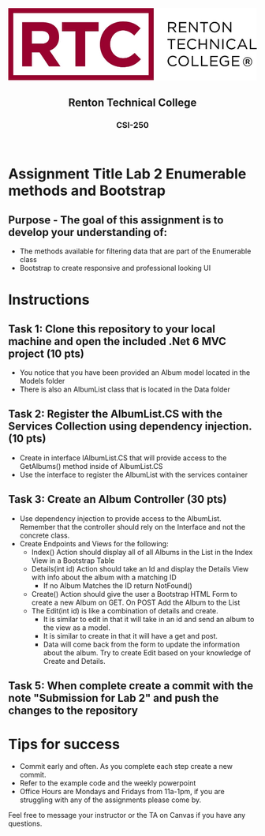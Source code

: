 <div align="center">  
    <img src="Images/logo.jpg" alt="Logo">
    <h2>Renton Technical College</h2>
    <h3>CSI-250</h3>
</div>
<br>

# Assignment Title Lab 2 Enumerable methods and Bootstrap

## Purpose - The goal of this assignment is to develop your understanding of:
- The methods available for filtering data that are part of the Enumerable class
- Bootstrap to create responsive and professional looking UI

# Instructions

## Task 1: Clone this repository to your local machine and open the included .Net 6 MVC project (10 pts)
 - You notice that you have been provided an Album model located in the Models folder
 - There is also an AlbumList class that is located in the Data folder

## Task 2: Register the AlbumList.CS with the Services Collection using dependency injection. (10 pts)

- Create in interface IAlbumList.CS that will provide access to the GetAlbums() method inside of AlbumList.CS
- Use the interface to register the AlbumList with the services container

## Task 3: Create an Album Controller (30 pts)

- Use dependency injection to provide access to the AlbumList. Remember that the controller should rely on the Interface and not the concrete class.
- Create Endpoints and Views for the following:
    - Index() Action should display all of all Albums in the List in the Index View in a Bootstrap Table
    - Details(int id) Action should take an Id and display the Details View with info about the album with a matching ID
        - If no Album Matches the ID return NotFound()
    - Create() Action should give the user a Bootstrap HTML Form to create a new Album on GET. On POST Add the Album to the List
    - The Edit(int id) is like a combination of details and create. 
        - It is similar to edit in that it will take in an id and send an album to the view as a model. 
        - It is similar to create in that it will have a get and post. 
        - Data will come back from the form to update the information about the album. Try to create Edit based on your knowledge of Create and Details. 

## Task 5: When complete create a commit with the note "Submission for Lab 2" and push the changes to the repository

# Tips for success
- Commit early and often. As you complete each step create a new commit.
- Refer to the example code and the weekly powerpoint
- Office Hours are Mondays and Fridays from 11a-1pm, if you are struggling with any of the assignments please come by.


Feel free to message your instructor or the TA on Canvas if you have any questions.
